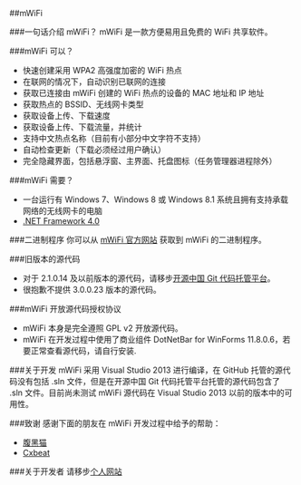 ##mWiFi

###一句话介绍 mWiFi？
mWiFi 是一款方便易用且免费的 WiFi 共享软件。

###mWiFi 可以？

* 快速创建采用 WPA2 高强度加密的 WiFi 热点
* 在联网的情况下，自动识别已联网的连接
* 获取已连接由 mWiFi 创建的 WiFi 热点的设备的 MAC 地址和 IP 地址
* 获取热点的 BSSID、无线网卡类型
* 获取设备上传、下载速度
* 获取设备上传、下载流量，并统计
* 支持中文热点名称（目前有小部分中文字符不支持）
* 自动检查更新（下载必须经过用户确认）
* 完全隐藏界面，包括悬浮窗、主界面、托盘图标（任务管理器进程除外）

###mWiFi 需要？
* 一台运行有 Windows 7、Windows 8 或 Windows 8.1 系统且拥有支持承载网络的无线网卡的电脑
* [.NET Framework 4.0](http://pan.baidu.com/share/link?shareid=511862288&uk=253168895)

###二进制程序
你可以从 [mWiFi 官方网站](http://mwifi.moefactory.com) 获取到 mWiFi 的二进制程序。

###旧版本的源代码
* 对于 2.1.0.14 及以前版本的源代码，请移步[开源中国 Git 代码托管平台](http://git.oschina.net/moefactory/mWiFi)。
* 很抱歉不提供 3.0.0.23 版本的源代码。

###mWiFi 开放源代码授权协议
* mWiFi 本身是完全遵照 GPL v2 开放源代码。
* mWiFi 在开发过程中使用了商业组件 DotNetBar for WinForms 11.8.0.6，若要正常查看源代码，请自行安装.

###关于开发
mWiFi 采用 Visual Studio 2013 进行编译，在 GitHub 托管的源代码没有包括 .sln 文件，但是在开源中国 Git 代码托管平台托管的源代码包含了 .sln 文件。目前尚未测试 mWiFi 源代码在 Visual Studio 2013 以前的版本中的可用性。

###致谢
感谢下面的朋友在 mWiFi 开发过程中给予的帮助：

* [腹黑猫](http://www.fuheicat.com/) 
* [Cxbeat](http://www.cxbeat.me/)

###关于开发者
请移步[个人网站](http://www.moefactory.com)
